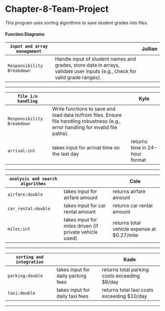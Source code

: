# Chapter-8-Team-Project
This program uses sorting algorithms to save student grades into files.

#### Function Diagrams

| `input and array management`    |               |  Jullian       |
| ------------------ | ------------- | ------------ |
| `Responsibility Breakdown`         | Handle input of student names and grades, store data in arrays, validate user inputs (e.g., check for valid grade ranges). |
***
| `file i/o handling`   |               |  Kyle      |
| ------------------ | ------------- | ------------ |
| `Responsibility Breakdown`   | Write functions to save and load data to/from files. Ensure file handling robustness (e.g., error handling for invalid file paths). |
| `arrival:int`     | takes input for arrival time on the last day  | returns time in 24-hour format |
***
| `analysis and search algorithms`     |               |  Cole    |
| ------------------ | ------------- | ------------ |
| `airfare:double`    | takes input for airfare amount  | returns airfare amount |
| `car_rental:double` | takes input for car rental amount | returns car rental amount |
| `miles:int`        | takes input for miles driven (if private vehicle used) | returns total vehicle expense at $0.27/mile |
***
| `sorting and integration`         |               |  Kade       |
| ------------------ | ------------- | ------------ |
| `parking:double`    | takes input for daily parking fees | returns total parking costs exceeding $6/day |
| `taxi:double`       | takes input for daily taxi fees | returns total taxi costs exceeding $10/day |
***
